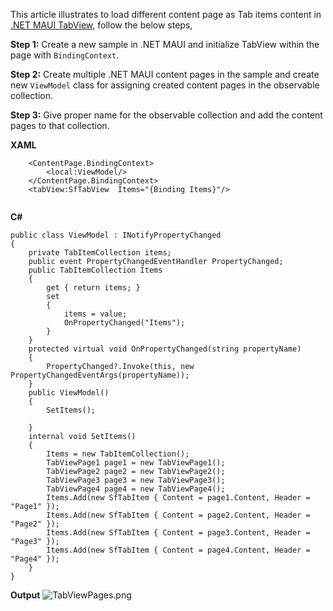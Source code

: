 This article illustrates to load different content page as Tab items content in [.NET MAUI TabView](https://www.syncfusion.com/maui-controls/maui-tab-view), follow the below steps,

**Step 1:** Create a new sample in .NET MAUI and initialize TabView within the page with `BindingContext`.

**Step 2:** Create multiple .NET MAUI content pages in the sample and create new `ViewModel` class for assigning created content pages in the observable collection.

**Step 3:** Give proper name for the observable collection and add the content pages to that collection.

**XAML**
```
    <ContentPage.BindingContext>
        <local:ViewModel/>
    </ContentPage.BindingContext>
    <tabView:SfTabView  Items="{Binding Items}"/>
    
```
**C#**

```
public class ViewModel : INotifyPropertyChanged
{
    private TabItemCollection items;
    public event PropertyChangedEventHandler PropertyChanged;
    public TabItemCollection Items
    {
        get { return items; }
        set
        {
            items = value;
            OnPropertyChanged("Items");
        }
    }
    protected virtual void OnPropertyChanged(string propertyName)
    {
        PropertyChanged?.Invoke(this, new PropertyChangedEventArgs(propertyName));
    }
    public ViewModel()
    {
        SetItems();

    }
    internal void SetItems()
    {
        Items = new TabItemCollection();
        TabViewPage1 page1 = new TabViewPage1();
        TabViewPage2 page2 = new TabViewPage2();
        TabViewPage3 page3 = new TabViewPage3();
        TabViewPage4 page4 = new TabViewPage4();
        Items.Add(new SfTabItem { Content = page1.Content, Header = "Page1" });
        Items.Add(new SfTabItem { Content = page2.Content, Header = "Page2" });
        Items.Add(new SfTabItem { Content = page3.Content, Header = "Page3" });
        Items.Add(new SfTabItem { Content = page4.Content, Header = "Page4" });
    }
}
```
**Output**
![TabViewPages.png](https://support.bolddesk.com/kb/agent/attachment/article/13619/inline?token=eyJhbGciOiJodHRwOi8vd3d3LnczLm9yZy8yMDAxLzA0L3htbGRzaWctbW9yZSNobWFjLXNoYTI1NiIsInR5cCI6IkpXVCJ9.eyJpZCI6IjEwNTU5Iiwib3JnaWQiOiIzIiwiaXNzIjoic3VwcG9ydC5ib2xkZGVzay5jb20ifQ.UAU0WqpCG6PimR7gKydxiUQCrsGYjXL6xtDTT8zzhN4)
